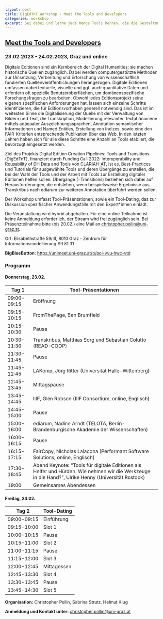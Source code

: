 ```yaml
---
layout: post
title: DigEdTnT Workshop - Meet the Tools and Developers
categories: workshop
excerpt: Sei dabei und lerne jede Menge Tools kennen, die die Gestaltung deiner Digitalen Edition erleichtern können!
---
```


## <span style="text-decoration:underline;">Meet the Tools and Developers</span>

### 23.02.2023 - 24.02.2023, Graz und online

Digitale Editionen sind ein Kernbereich der Digital Humanities; sie machen historische Quellen zugänglich. Dabei werden computergestützte Methoden zur Umsetzung, Verbreitung und Erforschung von wissenschaftlich fundierten Quellenveröffentlichungen herangezogen. Digitale Editionen umfassen dabei textuelle, visuelle und ggf. auch quantitative Daten und erfordern oft spezielle Benutzeroberflächen, um domänenspezifische Forschungsfragen zu bearbeiten. Obwohl jedes Editionsprojekt seine eigenen spezifischen Anforderungen hat, lassen sich einzelne Schritte identifizieren, die für Editionsvorhaben generell notwendig sind. Das ist im weitesten Sinne die Digitalisierung der Quelle mit der Verwaltung von Bildern und Text, die Transkription, Modellierung relevanter Textphänomene mittels adäquater Auszeichnungssprachen, Annotation semantischer Informationen und Named Entities, Erstellung von Indizes, sowie eine den FAIR-Kriterien entsprechende Publikation über das Web. In den letzten Jahren haben sich für alle diese Schritte eine Anzahl an Tools etabliert, die bevorzugt eingesetzt werden.

Ziel des Projekts Digital Edition Creation Pipelines: Tools and Transitions (DigEdTnT), finanziert durch Funding Call 2022: Interoperability and Reusability of DH Data and Tools von CLARIAH-AT, ist es, Best-Practices und Tutorials für ausgewählte Tools und deren Übergänge zu erstellen, die bei der Wahl der Tools und der Arbeit mit Tools zur Erstellung digitaler Editionen helfen sollen. Übergänge (=Transitions) beziehen sich dabei auf Herausforderungen, die entstehen, wenn beispielsweise Ergebnisse aus Transkribus nach ediarum zur weiteren Annotation überführt werden sollen. 

Der Workshop umfasst Tool-Präsentationen, sowie ein Tool-Dating, das zur Diskussion spezifischer Anwendungsfälle mit den Expert*innen einlädt. 

Die Veranstaltung wird hybrid abgehalten. Für eine online Teilnahme ist keine Anmeldung erforderlich, der Stream wird frei zugänglich sein. Bei Präsenzteilnahme bitte (bis 20.02.) eine Mail an christopher.pollin@uni-graz.at.  


Ort: Elisabethstraße 59/III, 8010 Graz - Zentrum für Informationsmodellierung SR 81.31

**BigBlueButton:** [https://unimeet.uni-graz.at/b/pol-vvu-hwc-vtd ](https://unimeet.uni-graz.at/b/pol-vvu-hwc-vtd)

### Programm

#### Donnerstag, 23.02.

| **Tag 1**     | **Tool-Präsentationen**|
|-----------------------|----------------------------|
| 09:00-09:15		| Eröffnung    |                                                                                                                                       
| 09:15-10:15		| FromThePage, Ben Brumfield                                                                                        
| 10:15-10:30 	| Pause         |                                                                                                                                  
| 10:30-11:30		| Transkribus, Matthias Sorg und Sebastian Colutto (READ-COOP)                                                                                        |
| 11:30-11:45 	| Pause                                                                                                                                               |
| 11:45-12:45		| LAKomp, Jörg Ritter (Universität Halle-Wittenberg)                                                                                                  |
| 12:45-13:45 	| Mittagspause                                                                                                                                        |
| 13:45-14:45		| IIIF, Glen Robson (IIIF Consortium, online, Englisch)                                                                                               |
| 14:45-15:00 	| Pause                                                                                                                                               |
| 15:00-16:00		| ediarum, Nadine Arndt (TELOTA, Berlin-Brandenburgische Akademie der Wissenschaften)                                                                 |
| 16:00-16:15 	| Pause                                                                                                                                               |
| 16:15-17:15		| FairCopy, Nicholas Laiacona (Performant Software Solutions, online, Englisch)                                                                       |
| 17:30-18:45		| Abend Keynote: “Tools für digitale Editionen als Helfer und Hürden: Wie nehmen wir die Werkzeuge in die Hand?”, Ulrike Henny (Universität Rostock)  |
| 19:00			    | Gemeinsames Abendessen                                                                                                                              |

#### Freitag, 24.02.

| **Tag 2**     | **Tool-Dating**|
|-----------------------|----------------|
| 09:00-09:15		| Einführung | 
| 09:15-10:00 	| Slot 1 | 
| 10:00-10:15		| Pause | 
| 10:15-11:00 	| Slot 2 | 
| 11:00-11:15		| Pause | 
| 11:15-12:00		| Slot 3 | 
| 12:00-12:45		| Mittagessen | 
| 12:45-13:30		| Slot 4 | 
| 13:30-13:45		| Pause | 
| 13:45-14:30		| Slot 5 | 

**Organisation:** Christopher Pollin, Sabrina Strutz, Helmut Klug

**Anmeldung und Kontakt unter:**  <christopher.pollin@uni-graz.at>

